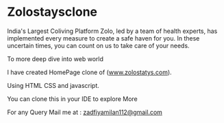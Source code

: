 # Zolostaysclone

India's Largest Coliving Platform
Zolo, led by a team of health experts, has implemented every measure to create a safe haven for you. In these uncertain times, you can count on us to take care of your needs.

To more deep dive into web world

I have created HomePage clone of (www.zolostatys.com).

Using HTML CSS and javascript.

You can clone this in your IDE to explore More


For any Query Mail me at  : zadfiyamilan112@gmail.com
